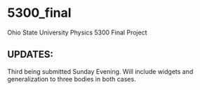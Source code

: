 # 5300_final
Ohio State University Physics 5300 Final Project

UPDATES:
---------
Third being submitted Sunday Evening. Will include widgets and generalization to three bodies in both cases.
